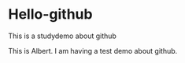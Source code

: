 # Hello-github
This is a studydemo about github

This is Albert. I am having a test demo about github.

